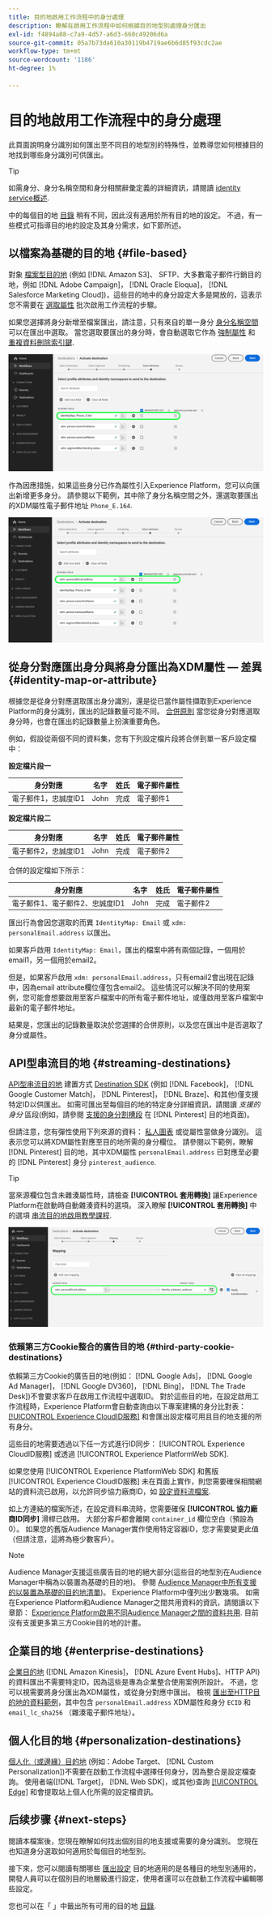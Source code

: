 ```yaml
---
title: 目的地啟用工作流程中的身分處理
description: 瞭解在啟用工作流程中如何根據目的地型別處理身分匯出
exl-id: f4894a08-c7a9-4d57-a6d3-660c49206d6a
source-git-commit: 05a7b73da610a30119b4719ae6b6d85f93cdc2ae
workflow-type: tm+mt
source-wordcount: '1186'
ht-degree: 1%

---
```


# 目的地啟用工作流程中的身分處理

此頁面說明身分識別如何匯出至不同目的地型別的特殊性，並教導您如何根據目的地找到哪些身分識別可供匯出。

>[!TIP]
>
> 如需身分、身分名稱空間和身分相關辭彙定義的詳細資訊，請閱讀 [identity service概述](/help/identity-service/home.md).

中的每個目的地 [目錄](/help/destinations/catalog/overview.md) 稍有不同，因此沒有適用於所有目的地的設定。 不過，有一些模式可指導目的地的設定及其身分需求，如下節所述。

## 以檔案為基礎的目的地 {#file-based}

對象 [檔案型目的地](/help/destinations/destination-types.md#file-based) (例如 [!DNL Amazon S3]、 SFTP、大多數電子郵件行銷目的地，例如 [!DNL Adobe Campaign]， [!DNL Oracle Eloqua]， [!DNL Salesforce Marketing Cloud])，這些目的地中的身分設定大多是開放的，這表示您不需要在 [選取屬性](/help/destinations/ui/activate-batch-profile-destinations.md#select-attributes) 批次啟用工作流程的步驟。

如果您選擇將身分新增至檔案匯出，請注意，只有來自的單一身分 [身分名稱空間](/help/identity-service/ui/identity-graph-viewer.md#access-identity-graph-viewer) 可以在匯出中選取。 當您選取要匯出的身分時，會自動選取它作為 [強制屬性](/help/destinations/ui/activate-batch-profile-destinations.md#mandatory-attributes) 和 [重複資料刪除索引鍵](/help/destinations/ui/activate-batch-profile-destinations.md#deduplication-keys).

![選取為必要屬性和重複資料刪除索引鍵的身分。](/help/destinations/assets/how-destinations-work/selected-identity.png)

作為因應措施，如果這些身分已作為屬性引入Experience Platform，您可以向匯出新增更多身分。 請參閱以下範例，其中除了身分名稱空間之外，還選取要匯出的XDM屬性電子郵件地址 `Phone_E.164`.

![選取要匯出的電子郵件地址屬性範例。](/help/destinations/assets/how-destinations-work/email-selected.png)

## 從身分對應匯出身分與將身分匯出為XDM屬性 — 差異 {#identity-map-or-attribute}

根據您是從身分對應選取匯出身分識別，還是從已當作屬性擷取到Experience Platform的身分識別，匯出的記錄數量可能不同。 [合併原則](/help/profile/merge-policies/overview.md) 當您從身分對應選取身分時，也會在匯出的記錄數量上扮演重要角色。

例如，假設從兩個不同的資料集，您有下列設定檔片段將合併到單一客戶設定檔中：

**設定檔片段一**

| 身分對應 | 名字 | 姓氏 | 電子郵件屬性 |
|---------|----------|---------|--------|
| 電子郵件1，忠誠度ID1 | John | 完成 | 電子郵件1 |


**設定檔片段二**

| 身分對應 | 名字 | 姓氏 | 電子郵件屬性 |
|---------|----------|---------|--------|
| 電子郵件2，忠誠度ID1 | John | 完成 | 電子郵件2 |

合併的設定檔如下所示：

| 身分對應 | 名字 | 姓氏 | 電子郵件屬性 |
|---------|----------|---------|--------|
| 電子郵件1、電子郵件2、忠誠度ID1 | John | 完成 | 電子郵件2 |

匯出行為會因您選取的而異 `IdentityMap: Email` 或 `xdm: personalEmail.address` 以匯出。

如果客戶啟用 `IdentityMap: Email`，匯出的檔案中將有兩個記錄，一個用於email1，另一個用於email2。

但是，如果客戶啟用 `xdm: personalEmail.address`，只有email2會出現在記錄中，因為email attribute欄位僅包含email2。 這些情況可以解決不同的使用案例，您可能會想要啟用至客戶檔案中的所有電子郵件地址，或僅啟用至客戶檔案中最新的電子郵件地址。

結果是，您匯出的記錄數量取決於您選擇的合併原則，以及您在匯出中是否選取了身分或屬性。

## API型串流目的地 {#streaming-destinations}

[API型串流目的地](/help/destinations/destination-types.md#streaming-destination) 建置方式 [Destination SDK](/help/destinations/destination-sdk/overview.md) (例如 [!DNL Facebook]， [!DNL Google Customer Match]， [!DNL Pinterest]， [!DNL Braze]、和其他)僅支援特定ID以供匯出。 如需可匯出至每個目的地的特定身分詳細資訊，請閱讀 *支援的身分* 區段(例如，請參閱 [支援的身分割槽段](/help/destinations/catalog/advertising/pinterest.md) 在 [!DNL Pinterest] 目的地頁面)。

但請注意，您有彈性使用下列來源的資料： [私人圖表](/help/profile/merge-policies/overview.md#id-stitching) 或從屬性當做身分識別。 這表示您可以將XDM屬性對應至目的地所需的身分欄位。 請參閱以下範例，瞭解 [!DNL Pinterest] 目的地，其中XDM屬性 `personalEmail.address` 已對應至必要的 [!DNL Pinterest] 身分 `pinterest_audience`.

>[!TIP]
>
>當來源欄位包含未雜湊屬性時，請檢查 **[!UICONTROL 套用轉換]** 讓Experience Platform在啟動時自動雜湊資料的選項。 深入瞭解 **[!UICONTROL 套用轉換]** 中的選項 [串流目的地啟用教學課程](/help/destinations/ui/activate-segment-streaming-destinations.md#apply-transformation).

![對應至Pinterest目的地之身分欄位的電子郵件地址屬性範例。](/help/destinations/assets/how-destinations-work/email-mapped-to-identity.png)

### 依賴第三方Cookie整合的廣告目的地 {#third-party-cookie-destinations}

依賴第三方Cookie的廣告目的地(例如： [!DNL Google Ads]， [!DNL Google Ad Manager]， [!DNL Google DV360]， [!DNL Bing]， [!DNL The Trade Desk])不會要求客戶在啟用工作流程中選取ID。 對於這些目的地，在設定啟用工作流程時，Experience Platform會自動查詢由以下專案建構的身分比對表： [[!UICONTROL Experience CloudID服務]](https://experienceleague.adobe.com/docs/id-service/using/intro/overview.html?lang=en) 和會匯出設定檔可用且目的地支援的所有身分。

這些目的地需要透過以下任一方式進行ID同步： [!UICONTROL Experience CloudID服務] 或透過 [!UICONTROL Experience PlatformWeb SDK].

如果您使用 [!UICONTROL Experience PlatformWeb SDK] 和舊版 [!UICONTROL Experience CloudID服務] 未在頁面上實作，則您需要確保相關網站的資料流已啟用，以允許同步協力廠商ID，如 [設定資料流檔案](/help/edge/datastreams/configure.md#create).

如上方連結的檔案所述，在設定資料串流時，您需要確保 **[!UICONTROL 協力廠商ID同步]** 滑桿已啟用。 大部分客戶都會離開 `container_id` 欄位空白（預設為0）。 如果您的舊版Audience Manager實作使用特定容器ID，您才需要變更此值（但請注意，這將為極少數客戶）。

>[!NOTE]
>
>Audience Manager支援這些廣告目的地的絕大部分(這些目的地型別在Audience Manager中稱為以裝置為基礎的目的地)。 參閱 [Audience Manager中所有支援的以裝置為基礎的目的地清單](https://experienceleague.adobe.com/docs/audience-manager/user-guide/features/destinations/device-based/device-based-destinations-list.html?lang=en))。 Experience Platform中僅列出少數幾項。 如需在Experience Platform和Audience Manager之間共用資料的資訊，請閱讀以下章節： [Experience Platform啟用不同Audience Manager之間的資料共用](https://experienceleague.adobe.com/docs/audience-manager/user-guide/implementation-integration-guides/integration-experience-platform/aam-aep-audience-sharing.html?lang=en#enable-aep-to-aam-data). 目前沒有支援更多第三方Cookie目的地的計畫。

## 企業目的地 {#enterprise-destinations}

[企業目的地](/help/destinations/destination-types.md#streaming-profile-export) ([!DNL Amazon Kinesis]， [!DNL Azure Event Hubs]、HTTP API)的資料匯出不需要特定ID，因為這些是專為企業整合使用案例所設計。 不過，您可以視需要將身分匯出為XDM屬性，或從身分對應中匯出。 檢視 [匯出至HTTP目的地的資料範例](/help/destinations/catalog/streaming/http-destination.md#exported-data)，其中包含 `personalEmail.address` XDM屬性和身分 `ECID` 和 `email_lc_sha256` （雜湊電子郵件地址）。

## 個人化目的地 {#personalization-destinations}

[個人化（或邊緣）目的地](/help/destinations/destination-types.md#edge-personalization-destinations) (例如：Adobe Target、 [!DNL Custom Personalization])不需要在啟動工作流程中選擇任何身分，因為整合是設定檔查詢。 使用者端([!DNL Target]， [!DNL Web SDK]，或其他)查詢 [[!UICONTROL Edge]](/help/collection/home.md#edge) 和會提取站上個人化所需的設定檔資訊。

<!--
![Table with all supported identities](/help/destinations/assets/how-destinations-work/identities-table.png)

-->

## 后续步骤 {#next-steps}

閱讀本檔案後，您現在瞭解如何找出個別目的地支援或需要的身分識別。 您現在也知道身分選取如何適用於每個目的地型別。

接下來，您可以閱讀有關哪些 [匯出設定](/help/destinations/how-destinations-work/destinations-configurations.md) 目的地適用的是各種目的地型別通用的，開發人員可以在個別目的地層級進行設定，使用者還可以在啟動工作流程中編輯哪些設定。

您也可以在「 」中籤出所有可用的目的地 [目錄](/help/destinations/catalog/overview.md).
